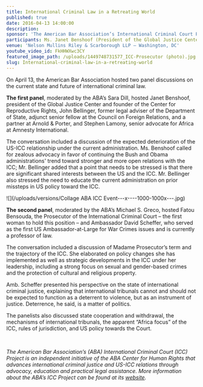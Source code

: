 ```yaml
---
title: International Criminal Law in a Retreating World
published: true
date: 2016-04-13 14:00:00
description:
sponsor: 'The American Bar Association’s International Criminal Court Project, the American Bar Association’s Center for Human Rights, the American Bar Association’s Criminal Justice Section'
participants: Ms. Janet Benshoof (President of the Global Justice Center) Mr. John Bellinger (Former Legal Adviser of the Department of State) Mr. Stephen Lamony (Senior Advocate for Africa at Amnesty International) Mrs. Fatou Bensouda (Chief Prosecutor of the International Criminal Court)  Ambassador David Scheffer (Former Ambassador-at-Large for War Crimes Issues)
venue: 'Nelson Mullins Riley & Scarborough LLP – Washington, DC'
youtube_video_id: FkHHWXwc3CY
featured_image_path: /uploads/1449748731577_ICC-Prosecutor (photo).jpg
slug: International-criminal-law-in-a-retreating-world
---
```



On April 13, the American Bar Association hosted two panel discussions on the current state and future of international criminal law.

**The first panel**, moderated by the ABA’s Sara Dill, hosted Janet Benshoof, president of the Global Justice Center and founder of the Center for Reproductive Rights, John Bellinger, former legal adviser of the Department of State, adjunct senior fellow at the Council on Foreign Relations, and a partner at Arnold & Porter, and Stephen Lamony, senior advocate for Africa at Amnesty International.

The conversation included a discussion of the expected deterioration of the US-ICC relationship under the current administration. Ms. Benshoof called for zealous advocacy in favor of continuing the Bush and Obama administrations' trend toward stronger and more open relations with the ICC; Mr. Bellinger added that a point that needs to be stressed is that there are significant shared interests between the US and the ICC. Mr. Bellinger also stressed the need to educate the current administration on prior missteps in US policy toward the ICC.

![](/uploads/versions/Collage ABA ICC Event---x----1000-1000x---.jpg)

**The second panel**, moderated by the ABA’s Michael S. Greco, hosted Fatou Bensouda, the Prosecutor of the International Criminal Court – the first woman to hold this position – and Ambassador David Scheffer, who served as the first US Ambassador-at-Large for War Crimes issues and is currently a professor of law.

The conversation included a discussion of Madame Prosecutor’s term and the trajectory of the ICC. She elaborated on policy changes she has implemented as well as strategic developments in the ICC under her leadership, including a strong focus on sexual and gender-based crimes and the protection of cultural and religious property.

Amb. Scheffer presented his perspective on the state of international criminal justice, explaining that international tribunals cannot and should not be expected to function as a deterrent to violence, but as an instrument of justice. Deterrence, he said, is a matter of politics.

The panelists also discussed state cooperation and withdrawal, the mechanisms of international tribunals, the apparent “Africa focus” of the ICC, rules of jurisdiction, and US policy towards the Court.

&nbsp;

*The American Bar Association’s (ABA) International Criminal Court (ICC) Project is an independent initiative of the ABA Center for Human Rights that advances international criminal justice and US-ICC relations through advocacy, education and practical legal assistance. More information about the ABA’s ICC Project can be found at its [website](http://www.aba-icc.org).*